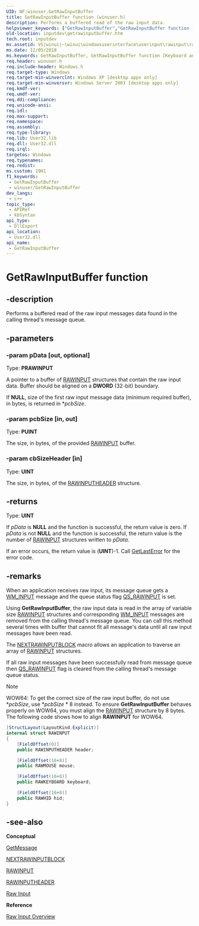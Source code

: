 ```yaml
---
UID: NF:winuser.GetRawInputBuffer
title: GetRawInputBuffer function (winuser.h)
description: Performs a buffered read of the raw input data.
helpviewer_keywords: ["GetRawInputBuffer","GetRawInputBuffer function [Keyboard and Mouse Input]","_win32_GetRawInputBuffer","_win32_getrawinputbuffer_cpp","inputdev.getrawinputbuffer","winui._win32_getrawinputbuffer","winuser/GetRawInputBuffer"]
old-location: inputdev\getrawinputbuffer.htm
tech.root: inputdev
ms.assetid: VS|winui|~\winui\windowsuserinterface\userinput\rawinput\rawinputreference\rawinputfunctions\getrawinputbuffer.htm
ms.date: 12/05/2018
ms.keywords: GetRawInputBuffer, GetRawInputBuffer function [Keyboard and Mouse Input], _win32_GetRawInputBuffer, _win32_getrawinputbuffer_cpp, inputdev.getrawinputbuffer, winui._win32_getrawinputbuffer, winuser/GetRawInputBuffer
req.header: winuser.h
req.include-header: Windows.h
req.target-type: Windows
req.target-min-winverclnt: Windows XP [desktop apps only]
req.target-min-winversvr: Windows Server 2003 [desktop apps only]
req.kmdf-ver: 
req.umdf-ver: 
req.ddi-compliance: 
req.unicode-ansi: 
req.idl: 
req.max-support: 
req.namespace: 
req.assembly: 
req.type-library: 
req.lib: User32.lib
req.dll: User32.dll
req.irql: 
targetos: Windows
req.typenames: 
req.redist: 
ms.custom: 19H1
f1_keywords:
 - GetRawInputBuffer
 - winuser/GetRawInputBuffer
dev_langs:
 - c++
topic_type:
 - APIRef
 - kbSyntax
api_type:
 - DllExport
api_location:
 - User32.dll
api_name:
 - GetRawInputBuffer
---
```


# GetRawInputBuffer function

## -description

Performs a buffered read of the raw input messages data found in the calling thread's message queue.

## -parameters

### -param pData [out, optional]

Type: **PRAWINPUT**

A pointer to a buffer of [RAWINPUT](ns-winuser-rawinput.md) structures that contain the raw input data. Buffer should be aligned on a **DWORD** (32-bit) boundary.

If **NULL**, size of the first raw input message data (minimum required buffer), in bytes, is returned in \**pcbSize*.

### -param pcbSize [in, out]

Type: **PUINT**

The size, in bytes, of the provided [RAWINPUT](ns-winuser-rawinput.md) buffer.

### -param cbSizeHeader [in]

Type: **UINT**

The size, in bytes, of the [RAWINPUTHEADER](ns-winuser-rawinputheader.md) structure.

## -returns

Type: **UINT**

If *pData* is **NULL** and the function is successful, the return value is zero. If *pData* is not **NULL** and the function is successful, the return value is the number of [RAWINPUT](ns-winuser-rawinput.md) structures written to *pData*.

If an error occurs, the return value is (**UINT**)-1. Call [GetLastError](/windows/win32/api/errhandlingapi/nf-errhandlingapi-getlasterror) for the error code.

## -remarks

When an application receives raw input, its message queue gets a [WM_INPUT](/windows/win32/inputdev/wm-input) message and the queue status flag [QS_RAWINPUT](nf-winuser-getqueuestatus.md) is set.

Using **GetRawInputBuffer**, the raw input data is read in the array of variable size [RAWINPUT](ns-winuser-rawinput.md) structures and corresponding [WM_INPUT](/windows/win32/inputdev/wm-input) messages are removed from the calling thread's message queue. You can call this method several times with buffer that cannot fit all message's data until all raw input messages have been read.

The [NEXTRAWINPUTBLOCK](nf-winuser-nextrawinputblock.md) macro allows an application to traverse an array of [RAWINPUT](ns-winuser-rawinput.md) structures.

If all raw input messages have been successfully read from message queue then [QS_RAWINPUT](nf-winuser-getqueuestatus.md) flag is cleared from the calling thread's message queue status.

> [!NOTE]
> WOW64: To get the correct size of the raw input buffer, do not use \**pcbSize*, use \**pcbSize* \* 8 instead. To ensure **GetRawInputBuffer** behaves properly on WOW64, you must align the [RAWINPUT](ns-winuser-rawinput.md) structure by 8 bytes. The following code shows how to align **RAWINPUT** for WOW64.

```csharp
[StructLayout(LayoutKind.Explicit)]
internal struct RAWINPUT
{
    [FieldOffset(0)]
    public RAWINPUTHEADER header;

    [FieldOffset(16+8)]
    public RAWMOUSE mouse;

    [FieldOffset(16+8)]
    public RAWKEYBOARD keyboard;

    [FieldOffset(16+8)]
    public RAWHID hid;
}
```

## -see-also

**Conceptual** 

[GetMessage](nf-winuser-getmessage.md)

[NEXTRAWINPUTBLOCK](nf-winuser-nextrawinputblock.md)

[RAWINPUT](ns-winuser-rawinput.md)

[RAWINPUTHEADER](ns-winuser-rawinputheader.md)

[Raw Input](/windows/win32/inputdev/raw-input)

**Reference**

[Raw Input Overview](/windows/win32/inputdev/about-raw-input)
